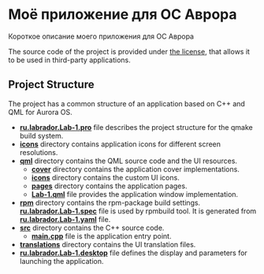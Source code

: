 # Моё приложение для ОС Аврора

Короткое описание моего приложения для ОС Аврора

The source code of the project is provided under
[the license](LICENSE.BSD-3-CLAUSE.md),
that allows it to be used in third-party applications.

## Project Structure

The project has a common structure
of an application based on C++ and QML for Aurora OS.

* **[ru.labrador.Lab-1.pro](ru.labrador.Lab-1.pro)** file
  describes the project structure for the qmake build system.
* **[icons](icons)** directory contains application icons for different screen resolutions.
* **[qml](qml)** directory contains the QML source code and the UI resources.
  * **[cover](qml/cover)** directory contains the application cover implementations.
  * **[icons](qml/icons)** directory contains the custom UI icons.
  * **[pages](qml/pages)** directory contains the application pages.
  * **[Lab-1.qml](qml/Lab-1.qml)** file
    provides the application window implementation.
* **[rpm](rpm)** directory contains the rpm-package build settings.
  **[ru.labrador.Lab-1.spec](rpm/ru.labrador.Lab-1.spec)** file is used by rpmbuild tool.
  It is generated from **[ru.labrador.Lab-1.yaml](rpm/ru.labrador.Lab-1.yaml)** file.
* **[src](src)** directory contains the C++ source code.
  * **[main.cpp](src/main.cpp)** file is the application entry point.
* **[translations](translations)** directory contains the UI translation files.
* **[ru.labrador.Lab-1.desktop](ru.labrador.Lab-1.desktop)** file
  defines the display and parameters for launching the application.